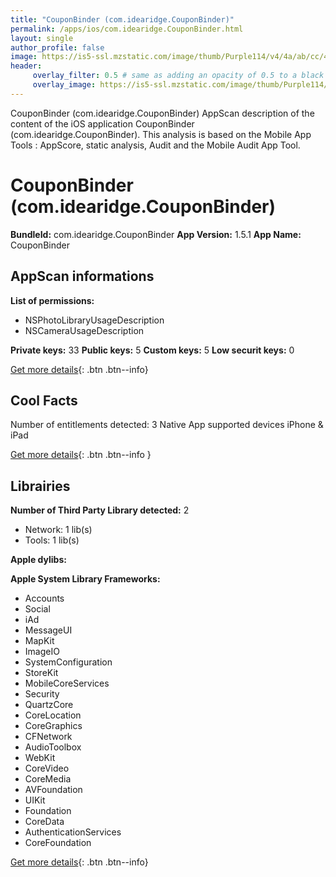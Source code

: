 ```yaml
---
title: "CouponBinder (com.idearidge.CouponBinder)"
permalink: /apps/ios/com.idearidge.CouponBinder.html
layout: single
author_profile: false
image: https://is5-ssl.mzstatic.com/image/thumb/Purple114/v4/4a/ab/cc/4aabcc5c-f606-d685-b55a-985a2725fd41/AppIcon-0-0-1x_U007emarketing-0-0-0-7-0-0-sRGB-0-0-0-GLES2_U002c0-512MB-85-220-0-0.png/512x512bb.jpg
header: 
     overlay_filter: 0.5 # same as adding an opacity of 0.5 to a black background
     overlay_image: https://is5-ssl.mzstatic.com/image/thumb/Purple114/v4/4a/ab/cc/4aabcc5c-f606-d685-b55a-985a2725fd41/AppIcon-0-0-1x_U007emarketing-0-0-0-7-0-0-sRGB-0-0-0-GLES2_U002c0-512MB-85-220-0-0.png/512x512bb.jpg
---
```

CouponBinder (com.idearidge.CouponBinder) AppScan description of the content of the iOS application CouponBinder (com.idearidge.CouponBinder). This analysis is based on the Mobile App Tools : AppScore, static analysis, Audit and the Mobile Audit App Tool.

# CouponBinder (com.idearidge.CouponBinder)

**BundleId:** com.idearidge.CouponBinder
**App Version:** 1.5.1
**App Name:** CouponBinder


## AppScan informations 

**List of permissions:** 
- NSPhotoLibraryUsageDescription
- NSCameraUsageDescription
  
  
**Private keys:** 33
**Public keys:** 5
**Custom keys:** 5
**Low securit keys:** 0
  
[Get more details](/pricing.html){: .btn .btn--info}

## Cool Facts

Number of entitlements detected: 3
Native App
supported devices iPhone & iPad
  
[Get more details](/pricing.html){: .btn .btn--info }

## Librairies 
**Number of Third Party Library detected:** 2
- Network: 1 lib(s)
- Tools: 1 lib(s)


**Apple dylibs:**


**Apple System Library Frameworks:**
- Accounts
- Social
- iAd
- MessageUI
- MapKit
- ImageIO
- SystemConfiguration
- StoreKit
- MobileCoreServices
- Security
- QuartzCore
- CoreLocation
- CoreGraphics
- CFNetwork
- AudioToolbox
- WebKit
- CoreVideo
- CoreMedia
- AVFoundation
- UIKit
- Foundation
- CoreData
- AuthenticationServices
- CoreFoundation


  
[Get more details](/pricing.html){: .btn .btn--info}

